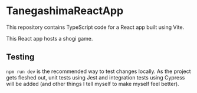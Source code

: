 # TanegashimaReactApp

This repository contains TypeScript code for a React app built using Vite. 

This React app hosts a shogi game.

## Testing

`npm run dev` is the recommended way to test changes locally. As the project gets fleshed out, unit tests using Jest and integration tests using Cypress will be added (and other things I tell myself to make myself feel better).